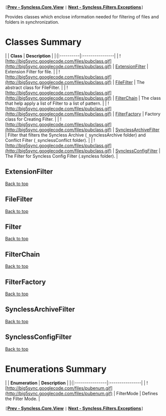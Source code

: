 `[`**[Prev - Syncless.Core.View](DeveloperAPICoreView.md)** `|` **[Next - Syncless.Filters.Exceptions](DeveloperAPIFilterExceptions.md)**`]`

Provides classes which enclose information needed for filtering of files and folders in synchronization.

# Classes Summary #

| | **Class** | **Description** |
|:|:----------|:----------------|
| ![http://big5sync.googlecode.com/files/pubclass.gif](http://big5sync.googlecode.com/files/pubclass.gif) | [ExtensionFilter](#ExtensionFilter.md) | Extension Filter for file. |
| ![http://big5sync.googlecode.com/files/pubclass.gif](http://big5sync.googlecode.com/files/pubclass.gif) | [FileFilter](#FileFilter.md) | The abstract class for FileFilter. |
| ![http://big5sync.googlecode.com/files/pubclass.gif](http://big5sync.googlecode.com/files/pubclass.gif) | [FilterChain](#FilterChain.md) | The class that help apply a list of Filter to a list of pattern. |
| ![http://big5sync.googlecode.com/files/pubclass.gif](http://big5sync.googlecode.com/files/pubclass.gif) | [FilterFactory](#FilterFactory.md) | Factory class for Creating Filter. |
| ![http://big5sync.googlecode.com/files/pubclass.gif](http://big5sync.googlecode.com/files/pubclass.gif) | [SynclessArchiveFilter](#SynclessArchiveFilter.md) | Filter that filters the Syncless Archive (`_`synclessArchive folder) and Conflict Filter (`_`synclessConflict folder). |
| ![http://big5sync.googlecode.com/files/pubclass.gif](http://big5sync.googlecode.com/files/pubclass.gif) | [SynclessConfigFilter](#SynclessConfigFilter.md) | The Filter for Syncless Config Filter (.syncless folder). |

## ExtensionFilter ##

[Back to top](#Classes_Summary.md)

## FileFilter ##

[Back to top](#Classes_Summary.md)

## Filter ##

[Back to top](#Classes_Summary.md)

## FilterChain ##

[Back to top](#Classes_Summary.md)

## FilterFactory ##

[Back to top](#Classes_Summary.md)

## SynclessArchiveFilter ##

[Back to top](#Classes_Summary.md)

## SynclessConfigFilter ##

[Back to top](#Classes_Summary.md)

# Enumerations Summary #

| | **Enumeration** | **Description** |
|:|:----------------|:----------------|
| ![http://big5sync.googlecode.com/files/pubenum.gif](http://big5sync.googlecode.com/files/pubenum.gif) | FilterMode | Defines the Filter Mode. |

`[`**[Prev - Syncless.Core.View](DeveloperAPICoreView.md)** `|` **[Next - Syncless.Filters.Exceptions](DeveloperAPIFilterExceptions.md)**`]`